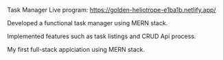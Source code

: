 Task Manager 	Live program: https://golden-heliotrope-e1ba1b.netlify.app/

Developed a functional task manager using MERN stack. 

Implemented features such as task listings and CRUD Api process. 

My first full-stack applciation using MERN stack.
